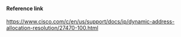 
#### Reference link




https://www.cisco.com/c/en/us/support/docs/ip/dynamic-address-allocation-resolution/27470-100.html